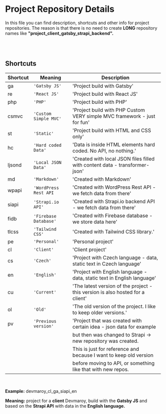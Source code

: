 # Project Repository Details

In this file you can find description, shortcuts and other info for project repositories.
The reason is that there is no need to create **LONG** repository names like **"project_client_gatsby_strapi_backend".**

<br />
<br />

## Shortcuts

| Shortcut | Meaning               | Description                                                                    |
| -------- | --------------------- | ------------------------------------------------------------------------------ |
| ga       | `'Gatsby JS'`         | 'Project build with Gatsby'                                                    |
| re       | `'React JS'`          | 'Project build with React JS'                                                  |
| php      | `'PHP'`               | 'Project build with PHP'                                                       |
| csmvc    | `'Custom Simple MVC'` | 'Project build with PHP Custom VERY simple MVC framework - just for fun'       |
| st       | `'Static'`            | 'Project build with HTML and CSS only'                                         |
| hc       | `'Hard coded Data'`   | 'Data is inside HTML elements hard coded. No API, no nothing.'                 |
| ljsond   | `'Local JSON Data'`   | 'Created with local JSON files filled with content data - transformer-json'    |
| md       | `'Markdown'`          | 'Created with Markdown'                                                        |
| wpapi    | `'WordPress Rest API` | 'Created with WordPress Rest API - we fetch data from there'                   |
| siapi    | `'Strapi.io API'`     | 'Created with Strapi.io backend API - we fetch data from there'                |
| fidb     | `'Firebase Database'` | 'Created with Firebase database - we store data here'                          |
| tlcss    | `'Tailwind CSS'`      | 'Created with Tailwind CSS library.'                                           |
| pe       | `'Personal'`          | 'Personal project'                                                             |
| cl       | `'Client'`            | 'Client project'                                                               |
| cs       | `'Czech'`             | 'Project with Czech language - data, static text in Czech language'            |
| en       | `'English'`           | 'Project with English language - data, static text in English language'        |
| cu       | `'Current'`           | 'The latest version of the project - this version is also hosted for a client' |
| ol       | `'Old'`               | 'The old version of the project. I like to keep older versions.'               |
| pv       | `'Previous version'`  | 'Project that was created with certain idea - json data for example            |
|          |                       | but then was changed to Strapi -> new repository was created.                  |
|          |                       | This is just for reference and because I want to keep old version              |
|          |                       | before moving to API, or something like that with new repos.                   |

<br />

**Example:** devmaroy_cl_ga_siapi_en

**Meaning:** project for a **client** Devmaroy, build with the **Gatsby JS** and based on the **Strapi API** with data in the **English language.**
